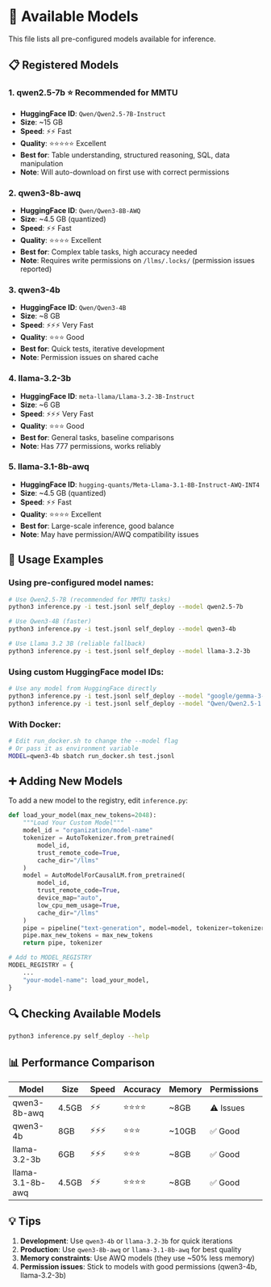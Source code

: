 # 🤖 Available Models

This file lists all pre-configured models available for inference.

## 📋 Registered Models

### 1. **qwen2.5-7b** ⭐ Recommended for MMTU
- **HuggingFace ID**: `Qwen/Qwen2.5-7B-Instruct`
- **Size**: ~15 GB
- **Speed**: ⚡⚡ Fast
- **Quality**: ⭐⭐⭐⭐⭐ Excellent
- **Best for**: Table understanding, structured reasoning, SQL, data manipulation
- **Note**: Will auto-download on first use with correct permissions

### 2. **qwen3-8b-awq**
- **HuggingFace ID**: `Qwen/Qwen3-8B-AWQ`
- **Size**: ~4.5 GB (quantized)
- **Speed**: ⚡⚡ Fast
- **Quality**: ⭐⭐⭐⭐ Excellent
- **Best for**: Complex table tasks, high accuracy needed
- **Note**: Requires write permissions on `/llms/.locks/` (permission issues reported)

### 3. **qwen3-4b**
- **HuggingFace ID**: `Qwen/Qwen3-4B`
- **Size**: ~8 GB
- **Speed**: ⚡⚡⚡ Very Fast
- **Quality**: ⭐⭐⭐ Good
- **Best for**: Quick tests, iterative development
- **Note**: Permission issues on shared cache

### 4. **llama-3.2-3b**
- **HuggingFace ID**: `meta-llama/Llama-3.2-3B-Instruct`
- **Size**: ~6 GB
- **Speed**: ⚡⚡⚡ Very Fast
- **Quality**: ⭐⭐⭐ Good
- **Best for**: General tasks, baseline comparisons
- **Note**: Has 777 permissions, works reliably

### 5. **llama-3.1-8b-awq**
- **HuggingFace ID**: `hugging-quants/Meta-Llama-3.1-8B-Instruct-AWQ-INT4`
- **Size**: ~4.5 GB (quantized)
- **Speed**: ⚡⚡ Fast
- **Quality**: ⭐⭐⭐⭐ Excellent
- **Best for**: Large-scale inference, good balance
- **Note**: May have permission/AWQ compatibility issues

## 🚀 Usage Examples

### Using pre-configured model names:
```bash
# Use Qwen2.5-7B (recommended for MMTU tasks)
python3 inference.py -i test.jsonl self_deploy --model qwen2.5-7b

# Use Qwen3-4B (faster)
python3 inference.py -i test.jsonl self_deploy --model qwen3-4b

# Use Llama 3.2 3B (reliable fallback)
python3 inference.py -i test.jsonl self_deploy --model llama-3.2-3b
```

### Using custom HuggingFace model IDs:
```bash
# Use any model from HuggingFace directly
python3 inference.py -i test.jsonl self_deploy --model "google/gemma-3-4b-it"
python3 inference.py -i test.jsonl self_deploy --model "Qwen/Qwen2.5-1.5B-Instruct"
```

### With Docker:
```bash
# Edit run_docker.sh to change the --model flag
# Or pass it as environment variable
MODEL=qwen3-4b sbatch run_docker.sh test.jsonl
```

## ➕ Adding New Models

To add a new model to the registry, edit `inference.py`:

```python
def load_your_model(max_new_tokens=2048):
    """Load Your Custom Model"""
    model_id = "organization/model-name"
    tokenizer = AutoTokenizer.from_pretrained(
        model_id, 
        trust_remote_code=True,
        cache_dir="/llms"
    )
    model = AutoModelForCausalLM.from_pretrained(
        model_id, 
        trust_remote_code=True,
        device_map="auto",
        low_cpu_mem_usage=True,
        cache_dir="/llms"
    )
    pipe = pipeline("text-generation", model=model, tokenizer=tokenizer)
    pipe.max_new_tokens = max_new_tokens
    return pipe, tokenizer

# Add to MODEL_REGISTRY
MODEL_REGISTRY = {
    ...
    "your-model-name": load_your_model,
}
```

## 🔍 Checking Available Models

```bash
python3 inference.py self_deploy --help
```

## 📊 Performance Comparison

| Model | Size | Speed | Accuracy | Memory | Permissions |
|-------|------|-------|----------|--------|-------------|
| qwen3-8b-awq | 4.5GB | ⚡⚡ | ⭐⭐⭐⭐ | ~8GB | ⚠️ Issues |
| qwen3-4b | 8GB | ⚡⚡⚡ | ⭐⭐⭐ | ~10GB | ✅ Good |
| llama-3.2-3b | 6GB | ⚡⚡⚡ | ⭐⭐⭐ | ~8GB | ✅ Good |
| llama-3.1-8b-awq | 4.5GB | ⚡⚡ | ⭐⭐⭐⭐ | ~8GB | ✅ Good |

## 💡 Tips

1. **Development**: Use `qwen3-4b` or `llama-3.2-3b` for quick iterations
2. **Production**: Use `qwen3-8b-awq` or `llama-3.1-8b-awq` for best quality
3. **Memory constraints**: Use AWQ models (they use ~50% less memory)
4. **Permission issues**: Stick to models with good permissions (qwen3-4b, llama-3.2-3b)
